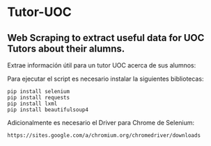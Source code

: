 # Tutor-UOC
## Web Scraping to extract useful data for UOC Tutors about their alumns.

Extrae información útil para un tutor UOC acerca de sus alumnos:

Para ejecutar el script es necesario instalar la siguientes bibliotecas:
```
pip install selenium
pip install requests
pip install lxml
pip install beautifulsoup4
```
Adicionalmente es necesario el Driver para Chrome de Selenium:
```
https://sites.google.com/a/chromium.org/chromedriver/downloads
```
